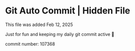 # Git Auto Commit | Hidden File

This file was added Feb 12, 2025

Just for fun and keeping my daily git commit active 🤪

commit number: 107368
